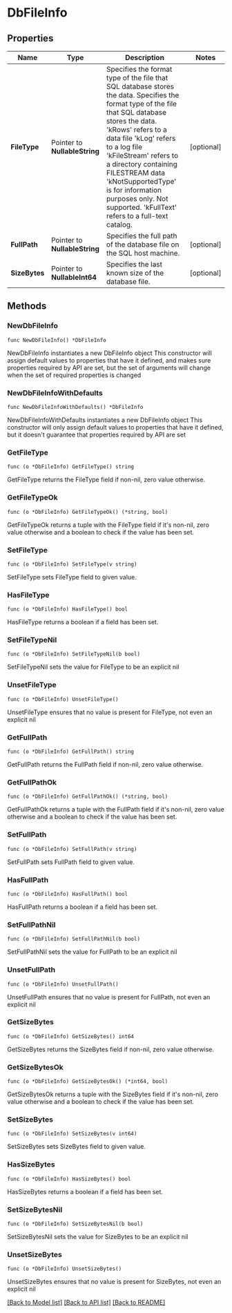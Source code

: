 # DbFileInfo

## Properties

Name | Type | Description | Notes
------------ | ------------- | ------------- | -------------
**FileType** | Pointer to **NullableString** | Specifies the format type of the file that SQL database stores the data. Specifies the format type of the file that SQL database stores the data. &#39;kRows&#39; refers to a data file &#39;kLog&#39; refers to a log file &#39;kFileStream&#39; refers to a directory containing FILESTREAM data &#39;kNotSupportedType&#39; is for information purposes only. Not supported. &#39;kFullText&#39; refers to a full-text catalog. | [optional] 
**FullPath** | Pointer to **NullableString** | Specifies the full path of the database file on the SQL host machine. | [optional] 
**SizeBytes** | Pointer to **NullableInt64** | Specifies the last known size of the database file. | [optional] 

## Methods

### NewDbFileInfo

`func NewDbFileInfo() *DbFileInfo`

NewDbFileInfo instantiates a new DbFileInfo object
This constructor will assign default values to properties that have it defined,
and makes sure properties required by API are set, but the set of arguments
will change when the set of required properties is changed

### NewDbFileInfoWithDefaults

`func NewDbFileInfoWithDefaults() *DbFileInfo`

NewDbFileInfoWithDefaults instantiates a new DbFileInfo object
This constructor will only assign default values to properties that have it defined,
but it doesn't guarantee that properties required by API are set

### GetFileType

`func (o *DbFileInfo) GetFileType() string`

GetFileType returns the FileType field if non-nil, zero value otherwise.

### GetFileTypeOk

`func (o *DbFileInfo) GetFileTypeOk() (*string, bool)`

GetFileTypeOk returns a tuple with the FileType field if it's non-nil, zero value otherwise
and a boolean to check if the value has been set.

### SetFileType

`func (o *DbFileInfo) SetFileType(v string)`

SetFileType sets FileType field to given value.

### HasFileType

`func (o *DbFileInfo) HasFileType() bool`

HasFileType returns a boolean if a field has been set.

### SetFileTypeNil

`func (o *DbFileInfo) SetFileTypeNil(b bool)`

 SetFileTypeNil sets the value for FileType to be an explicit nil

### UnsetFileType
`func (o *DbFileInfo) UnsetFileType()`

UnsetFileType ensures that no value is present for FileType, not even an explicit nil
### GetFullPath

`func (o *DbFileInfo) GetFullPath() string`

GetFullPath returns the FullPath field if non-nil, zero value otherwise.

### GetFullPathOk

`func (o *DbFileInfo) GetFullPathOk() (*string, bool)`

GetFullPathOk returns a tuple with the FullPath field if it's non-nil, zero value otherwise
and a boolean to check if the value has been set.

### SetFullPath

`func (o *DbFileInfo) SetFullPath(v string)`

SetFullPath sets FullPath field to given value.

### HasFullPath

`func (o *DbFileInfo) HasFullPath() bool`

HasFullPath returns a boolean if a field has been set.

### SetFullPathNil

`func (o *DbFileInfo) SetFullPathNil(b bool)`

 SetFullPathNil sets the value for FullPath to be an explicit nil

### UnsetFullPath
`func (o *DbFileInfo) UnsetFullPath()`

UnsetFullPath ensures that no value is present for FullPath, not even an explicit nil
### GetSizeBytes

`func (o *DbFileInfo) GetSizeBytes() int64`

GetSizeBytes returns the SizeBytes field if non-nil, zero value otherwise.

### GetSizeBytesOk

`func (o *DbFileInfo) GetSizeBytesOk() (*int64, bool)`

GetSizeBytesOk returns a tuple with the SizeBytes field if it's non-nil, zero value otherwise
and a boolean to check if the value has been set.

### SetSizeBytes

`func (o *DbFileInfo) SetSizeBytes(v int64)`

SetSizeBytes sets SizeBytes field to given value.

### HasSizeBytes

`func (o *DbFileInfo) HasSizeBytes() bool`

HasSizeBytes returns a boolean if a field has been set.

### SetSizeBytesNil

`func (o *DbFileInfo) SetSizeBytesNil(b bool)`

 SetSizeBytesNil sets the value for SizeBytes to be an explicit nil

### UnsetSizeBytes
`func (o *DbFileInfo) UnsetSizeBytes()`

UnsetSizeBytes ensures that no value is present for SizeBytes, not even an explicit nil

[[Back to Model list]](../README.md#documentation-for-models) [[Back to API list]](../README.md#documentation-for-api-endpoints) [[Back to README]](../README.md)


